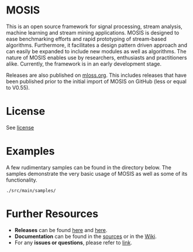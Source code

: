 MOSIS
=====
This is an open source framework for signal processing, stream analysis, machine learning and stream mining applications. MOSIS is designed to ease benchmarking efforts and rapid prototyping of stream-based algorithms. Furthermore, it facilitates a design pattern driven approach and can easily be expanded to include new modules as well as algorithms. The nature of MOSIS enables use by researchers, enthusiasts and practitioners alike. Currently, the framework is in an early development stage. 

Releases are also published on [mloss.org](http://mloss.org/software/view/497/). This includes releases that have been published prior to the initial import of MOSIS on GitHub (less or equal to V0.55).

License
=======
See [license](https://github.com/claasahl/MOSIS/blob/develop/LICENSE)

Examples
========
A few rudimentary samples can be found in the directory below. The samples demonstrate the very basic usage of MOSIS as well as some of its functionality.

    ./src/main/samples/

Further Resources
=================
* **Releases** can be found [here](https://github.com/claasahl/MOSIS/blob/develop/CHANGES.md) and [here](https://github.com/claasahl/MOSIS/releases).
* **Documentation** can be found in the [sources](https://github.com/claasahl/MOSIS/tree/develop/src) or in the [Wiki](https://github.com/claasahl/MOSIS/wiki).
* For any **issues or questions**, please refer to [link](https://github.com/claasahl/MOSIS/issues).
